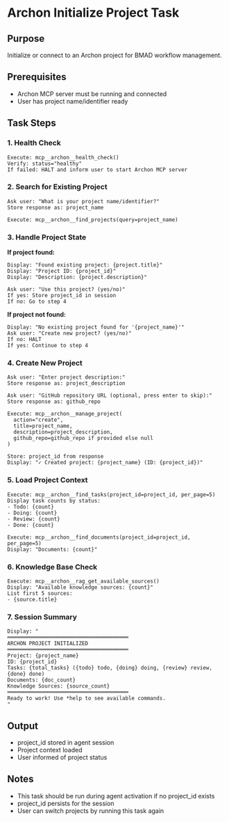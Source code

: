 # Archon Initialize Project Task

## Purpose

Initialize or connect to an Archon project for BMAD workflow management.

## Prerequisites

- Archon MCP server must be running and connected
- User has project name/identifier ready

## Task Steps

### 1. Health Check

```
Execute: mcp__archon__health_check()
Verify: status="healthy"
If failed: HALT and inform user to start Archon MCP server
```

### 2. Search for Existing Project

```
Ask user: "What is your project name/identifier?"
Store response as: project_name

Execute: mcp__archon__find_projects(query=project_name)
```

### 3. Handle Project State

**If project found:**

```
Display: "Found existing project: {project.title}"
Display: "Project ID: {project_id}"
Display: "Description: {project.description}"

Ask user: "Use this project? (yes/no)"
If yes: Store project_id in session
If no: Go to step 4
```

**If project not found:**

```
Display: "No existing project found for '{project_name}'"
Ask user: "Create new project? (yes/no)"
If no: HALT
If yes: Continue to step 4
```

### 4. Create New Project

```
Ask user: "Enter project description:"
Store response as: project_description

Ask user: "GitHub repository URL (optional, press enter to skip):"
Store response as: github_repo

Execute: mcp__archon__manage_project(
  action="create",
  title=project_name,
  description=project_description,
  github_repo=github_repo if provided else null
)

Store: project_id from response
Display: "✓ Created project: {project_name} (ID: {project_id})"
```

### 5. Load Project Context

```
Execute: mcp__archon__find_tasks(project_id=project_id, per_page=5)
Display task counts by status:
- Todo: {count}
- Doing: {count}
- Review: {count}
- Done: {count}

Execute: mcp__archon__find_documents(project_id=project_id, per_page=5)
Display: "Documents: {count}"
```

### 6. Knowledge Base Check

```
Execute: mcp__archon__rag_get_available_sources()
Display: "Available knowledge sources: {count}"
List first 5 sources:
- {source.title}
```

### 7. Session Summary

```
Display: "
═══════════════════════════════════════
ARCHON PROJECT INITIALIZED
═══════════════════════════════════════
Project: {project_name}
ID: {project_id}
Tasks: {total_tasks} ({todo} todo, {doing} doing, {review} review, {done} done)
Documents: {doc_count}
Knowledge Sources: {source_count}
═══════════════════════════════════════
Ready to work! Use *help to see available commands.
"
```

## Output

- project_id stored in agent session
- Project context loaded
- User informed of project status

## Notes

- This task should be run during agent activation if no project_id exists
- project_id persists for the session
- User can switch projects by running this task again

